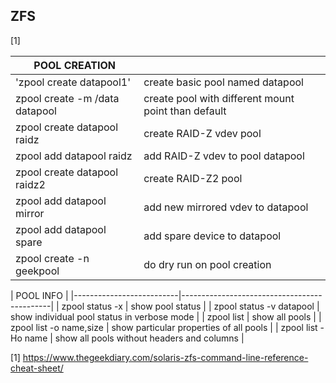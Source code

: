 
## ZFS
[1]


| POOL CREATION                  |                                                     |
|--------------------------------|-----------------------------------------------------|
| 'zpool create datapool1'       | create basic pool named datapool                    |
| zpool create -m /data datapool | create pool with different mount point than default |
| zpool create datapool raidz    | create RAID-Z vdev pool                             |
| zpool add datapool raidz       | add RAID-Z vdev to pool datapool                    |
| zpool create datapool raidz2   | create RAID-Z2 pool                                 |
| zpool add datapool mirror      | add new mirrored vdev to datapool                   |
| zpool add datapool spare       | add spare device to datapool                        |
| zpool create -n geekpool       | do dry run on pool creation                         |


| POOL INFO                |
|--------------------------|---------------------------------------------|
| zpool status -x          | show pool status                            |
| zpool status -v datapool | show individual pool status in verbose mode |
| zpool list 	           | show all pools                              |
| zpool list -o name,size  | show particular properties of all pools     |
| zpool list -Ho name      | show all pools without headers and columns  |


[1] https://www.thegeekdiary.com/solaris-zfs-command-line-reference-cheat-sheet/
